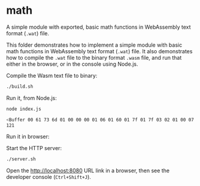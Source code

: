 # math

A simple module with exported, basic math functions in WebAssembly text format (`.wat`) file.

This folder demonstrates how to implement a simple module with basic math functions in WebAssembly text format (`.wat`) file.
It also demonstrates how to compile the `.wat` file to the binary format `.wasm` file, and run that either in the browser,
or in the console using Node.js.

Compile the Wasm text file to binary:

```bash
./build.sh
```

Run it, from Node.js:

```bash
node index.js

<Buffer 00 61 73 6d 01 00 00 00 01 06 01 60 01 7f 01 7f 03 02 01 00 07 0a 01 06 73 71 75 61 72 65 00 00 0a 09 01 07 00 20 00 20 00 6c 0b>
121
```

Run it in browser:

Start the HTTP server:

```bash
./server.sh
```

Open the  [http://localhost:8080](http://localhost:8080) URL link in a browser, then see the developer console (`Ctrl+Shift+J`).


